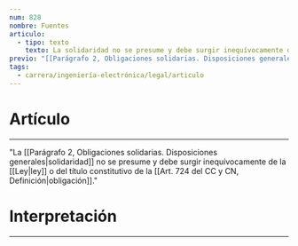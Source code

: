 ```yaml
---
num: 828
nombre: Fuentes
articulo:
  - tipo: texto
    texto: La solidaridad no se presume y debe surgir inequívocamente de la ley o del título constitutivo de la obligación.
previo: "[[Parágrafo 2, Obligaciones solidarias. Disposiciones generales|Parágrafo 2, Obligaciones solidarias. Disposiciones generales]]"
tags:
  - carrera/ingeniería-electrónica/legal/articulo
---
```

# Artículo
---
"La [[Parágrafo 2, Obligaciones solidarias. Disposiciones generales|solidaridad]] no se presume y debe surgir inequívocamente de la [[Ley|ley]] o del título constitutivo de la [[Art. 724 del CC y CN, Definición|obligación]]."

# Interpretación
---
